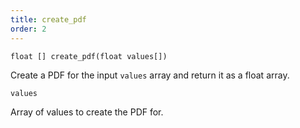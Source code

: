 ```yaml
---
title: create_pdf
order: 2
---
```

`float [] create_pdf(float values[])`

Create a PDF for the input `values` array and return it as a float array.

`values`

Array of values to create the PDF for.
